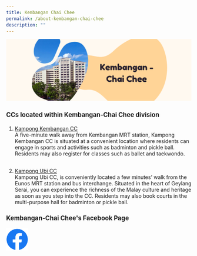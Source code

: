 ```yaml
---
title: Kembangan Chai Chee
permalink: /about-kembangan-chai-chee
description: ""
---
```

![](/images/Banners/banner_kembangan_chai_chee.png)


<div>
	<p style=" font-size:120%; margin-top: 0px; line-height:1.35; padding:10px 0 0 0"><b>CCs located within Kembangan-Chai Chee division</b></p>
</div>

<ol>
	<li><u>Kampong Kembangan CC</u></li>
		<div style="padding:0 0 30px 0">A five-minute walk away from Kembangan MRT station, Kampong Kembangan CC is situated at a convenient location where residents can engage in sports and activities such as badminton and pickle ball. Residents may also register for classes such as ballet and taekwondo.</div>
	<li><u>Kampong Ubi CC</u></li>
			<div>Kampong Ubi CC, is conveniently located a few minutes’ walk from the Eunos MRT station and bus interchange. Situated in the heart of Geylang Serai, you can experience the richness of the Malay culture and heritage as soon as you step into the CC. Residents may also book courts in the multi-purpose hall for badminton or pickle ball.</div>
</ol>

<div>
	<p style=" font-size:120%; margin-top: 0px; line-height:1.35; padding:10px 0 0 0"><b>Kembangan-Chai Chee's Facebook Page</b></p>
</div>


<div style="padding:0 0 100px 0">
		<a href="https://www.facebook.com/KembanganChaiChee" style="display:block;"><img src="/images/Logos/f_logo_RGB-Blue_100.png" style="max-width:60px; max-height:60px; float:left;"></a>
</div>